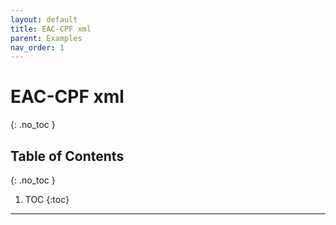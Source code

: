 ```yaml
---
layout: default
title: EAC-CPF xml
parent: Examples
nav_order: 1
---
```


# EAC-CPF xml
{: .no_toc }

## Table of Contents
{: .no_toc }

1. TOC
{:toc}

---

